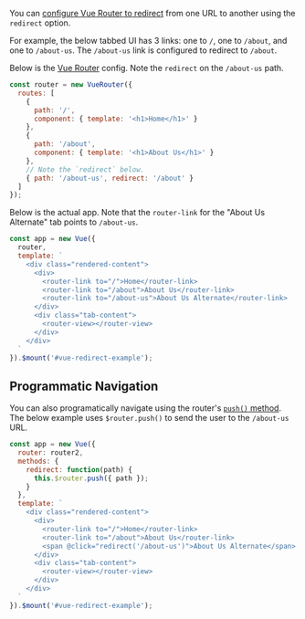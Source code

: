 You can [configure Vue Router to redirect](https://router.vuejs.org/guide/essentials/redirect-and-alias.html#redirect) from one URL to another using
the `redirect` option.

For example, the below tabbed UI has 3 links: one to `/`, one to `/about`,
and one to `/about-us`. The `/about-us` link is configured to redirect
to `/about`.

<div id="vue-redirect-example"></div>

<style>
  .rendered-content a, .rendered-content span {
    border: 0px;
    background-color: #ddd;
    padding: 5px;
    color: #232323;
    margin-bottom: 5px;
    cursor: pointer;
  }
  .rendered-content a.router-link-exact-active {
    background-color: #F0DB4F;
  }
  .tab-content {
    margin-top: 5px;
    padding: 5px;
    border: 1px solid #ddd;
  }
</style>
<script src="https://unpkg.com/vue/dist/vue.js"></script>
<script src="https://unpkg.com/vue-router/dist/vue-router.js"></script>
<script>
const router = new VueRouter({
  routes: [
    {
      path: '/',
      component: { template: '<h1>Home</h1>' }
    },
    {
      path: '/about',
      component: { template: '<h1>About Us</h1>' }
    },
    { path: '/about-us', redirect: '/about' }
  ]
});

const app = new Vue({
  router,
  template: `
    <div class="rendered-content">
      <div>
        <router-link to="/">Home</router-link>
        <router-link to="/about">About Us</router-link>
        <router-link to="/about-us">About Us Alternate</router-link>
      </div>
      <div class="tab-content">
        <router-view></router-view>
      </div>
    </div>
  `
}).$mount('#vue-redirect-example');
</script>

Below is the [Vue Router](/tutorials/vue/router) config. Note the `redirect` on the
`/about-us` path.

```javascript
const router = new VueRouter({
  routes: [
    {
      path: '/',
      component: { template: '<h1>Home</h1>' }
    },
    {
      path: '/about',
      component: { template: '<h1>About Us</h1>' }
    },
    // Note the `redirect` below.
    { path: '/about-us', redirect: '/about' }
  ]
});
```

Below is the actual app. Note that the `router-link` for the "About Us Alternate" tab points to `/about-us`.

```javascript
const app = new Vue({
  router,
  template: `
    <div class="rendered-content">
      <div>
        <router-link to="/">Home</router-link>
        <router-link to="/about">About Us</router-link>
        <router-link to="/about-us">About Us Alternate</router-link>
      </div>
      <div class="tab-content">
        <router-view></router-view>
      </div>
    </div>
  `
}).$mount('#vue-redirect-example');
```

Programmatic Navigation
-----------------------

You can also programatically navigate using the router's [`push()` method](https://router.vuejs.org/guide/essentials/navigation.html). The below
example uses `$router.push()` to send the user to the `/about-us` URL.

<div id="vue-redirect-example-2"></div>

<script>
const router2 = new VueRouter({
  routes: [
    {
      path: '/',
      component: { template: '<h1>Home</h1>' }
    },
    {
      path: '/about',
      component: { template: '<h1>About Us</h1>' }
    },
    { path: '/about-us', redirect: '/about' }
  ]
});

const app2 = new Vue({
  router: router2,
  methods: {
    redirect: function(path) {
      this.$router.push({ path });
    }
  },
  template: `
    <div class="rendered-content">
      <div>
        <router-link to="/">Home</router-link>
        <router-link to="/about">About Us</router-link>
        <span @click="redirect('/about-us')">About Us Alternate</span>
      </div>
      <div class="tab-content">
        <router-view></router-view>
      </div>
    </div>
  `
}).$mount('#vue-redirect-example-2');
</script>

```javascript
const app = new Vue({
  router: router2,
  methods: {
    redirect: function(path) {
      this.$router.push({ path });
    }
  },
  template: `
    <div class="rendered-content">
      <div>
        <router-link to="/">Home</router-link>
        <router-link to="/about">About Us</router-link>
        <span @click="redirect('/about-us')">About Us Alternate</span>
      </div>
      <div class="tab-content">
        <router-view></router-view>
      </div>
    </div>
  `
}).$mount('#vue-redirect-example');
```